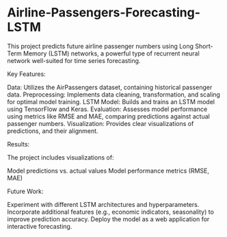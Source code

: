 # Airline-Passengers-Forecasting-LSTM
This project predicts future airline passenger numbers using Long Short-Term Memory (LSTM) networks, a powerful type of recurrent neural network well-suited for time series forecasting.

Key Features:

Data: Utilizes the AirPassengers dataset, containing historical passenger data.
Preprocessing: Implements data cleaning, transformation, and scaling for optimal model training.
LSTM Model: Builds and trains an LSTM model using TensorFlow and Keras.
Evaluation: Assesses model performance using metrics like RMSE and MAE, comparing predictions against actual passenger numbers.
Visualization: Provides clear visualizations of predictions, and their alignment.

Results:

The project includes visualizations of:

Model predictions vs. actual values
Model performance metrics (RMSE, MAE)


Future Work:

Experiment with different LSTM architectures and hyperparameters.
Incorporate additional features (e.g., economic indicators, seasonality) to improve prediction accuracy.
Deploy the model as a web application for interactive forecasting.
